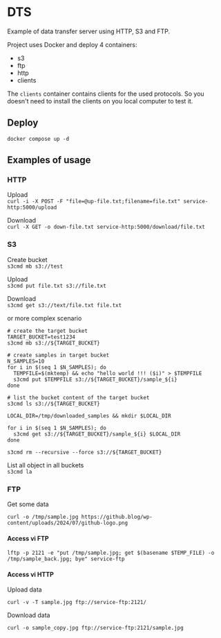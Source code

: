 # DTS

Example of data transfer server using HTTP, S3 and FTP.

Project uses Docker and deploy 4 containers:  
- s3
- ftp
- http
- clients

The `clients` container contains clients for the used protocols. So you doesn't need to install the clients on you local computer to test it.

## Deploy

`docker compose up -d`

## Examples of usage

### HTTP

Upload  
`curl -i -X POST -F "file=@up-file.txt;filename=file.txt" service-http:5000/upload`

Download  
`curl -X GET -o down-file.txt service-http:5000/download/file.txt`

### S3
Create bucket  
`s3cmd mb s3://test`

Upload  
`s3cmd put file.txt s3://file.txt`

Download  
`s3cmd get s3://text/file.txt file.txt`

or more complex scenario

```
# create the target bucket
TARGET_BUCKET=test1234
s3cmd mb s3://${TARGET_BUCKET}

# create samples in target bucket
N_SAMPLES=10
for i in $(seq 1 $N_SAMPLES); do
  TEMPFILE=$(mktemp) && echo "hello world !!! ($i)" > $TEMPFILE
  s3cmd put $TEMPFILE s3://${TARGET_BUCKET}/sample_${i} 
done

# list the bucket content of the target bucket
s3cmd ls s3://${TARGET_BUCKET}

LOCAL_DIR=/tmp/downloaded_samples && mkdir $LOCAL_DIR

for i in $(seq 1 $N_SAMPLES); do
  s3cmd get s3://${TARGET_BUCKET}/sample_${i} $LOCAL_DIR 
done

s3cmd rm --recursive --force s3://${TARGET_BUCKET}
```

List all object in all buckets  
`s3cmd la`

### FTP


Get some data
```
curl -o /tmp/sample.jpg https://github.blog/wp-content/uploads/2024/07/github-logo.png
```

#### Access vi FTP

```
lftp -p 2121 -e "put /tmp/sample.jpg; get $(basename $TEMP_FILE) -o /tmp/sample_back.jpg; bye" service-ftp
```

#### Access vi HTTP
Upload data 
```
curl -v -T sample.jpg ftp://service-ftp:2121/
```

Download data 
```
curl -o sample_copy.jpg ftp://service-ftp:2121/sample.jpg
```
